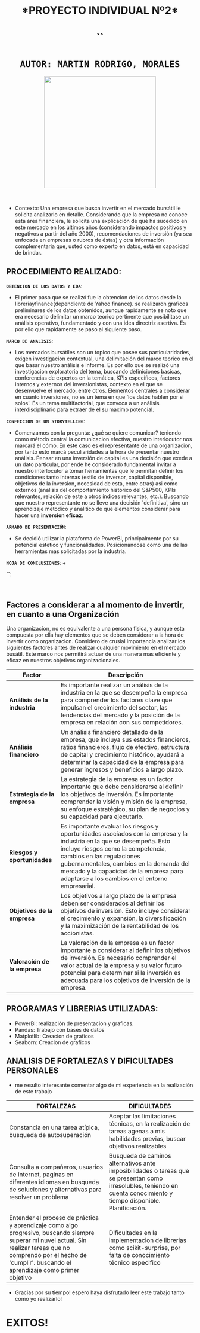 

 <h1 align=center> *PROYECTO INDIVIDUAL Nº2* </h1>

 # <h1 align=center>**``**</h1>


# <h1 align=center>**`AUTOR: MARTIN RODRIGO, MORALES`**</h1>


<p align="center">
<img src="https://user-images.githubusercontent.com/67664604/217914153-1eb00e25-ac08-4dfa-aaf8-53c09038f082.png"  height=300>
</p>

<br/>                          



+ Contexto: Una empresa que busca invertir en el mercado bursátil le solicita analizarlo en detalle. Considerando que la empresa no conoce esta área financiera, le solicita una explicación de qué ha sucedido en este mercado en los últimos años (considerando impactos positivos y negativos a partir del año 2000), recomendaciones de inversión (ya sea enfocada en empresas o rubros de éstas) y otra información complementaria que, usted como experto en datos, está en capacidad de brindar.   

## **PROCEDIMIENTO REALIZADO:**


**`OBTENCION DE LOS DATOS Y EDA`**:
+ El primer paso que se realizó fue la obtencion de los datos desde la libreriayfinance(dependiente de Yahoo finance). se realizaron graficos preliminares de los datos obtenidos, aunque rapidamente se noto que era necesario delimitar un marco teorico pertinente que posibilitase un análisis operativo, fundamentado y con una idea directriz asertiva. Es por ello que rapidamente se paso al siguiente paso. 

**`MARCO DE ANALISIS`**:
+  Los mercados bursátiles son un topico que posee sus particularidades, exigen investigacion contextual, una delimitación del marco teorico en el que basar nuestro análisis e informe. Es por ello que se realizó una investigacion exploratoria del tema, buscando definiciones basicas, conferencias de expertos en la temática, KPIs especificos, factores internos y externos del inversionistas, contexto en el que se desenvuelve el mercado, entre otros. Elementos centrales a considerar en cuanto inversiones, no es un tema en que 'los datos hablen por si solos'. Es un tema multifactorial, que convoca a un análisis interdisciplinario para extraer de el su maximo potencial. 

**`CONFECCION DE UN STORYTELLING`**:
+  Comenzamos con la pregunta: ¿qué se quiere comunicar? teniendo como método central la comunicacion efectiva, nuestro interlocutor nos marcará el cómo. En este caso es el representante de una organizacion, por tanto esto marcá peculiaridades a la hora de presentar nuestro análisis.  Pensar en una inversión de capital es una decisión que exede a un dato particular, por ende he considerado fundamental invitar a nuestro interlocutor a tomar herramientas que le permitan definir los condiciones tanto internas (estilo de inversor, capital disponible, objetivos de la inversion, necesidad de esta, entre otras) asi como externos (analisis del comportamiento historico del S&P500, KPIs relevantes, relación de este a otros índices relevantes, etc.). Buscando que nuestro representante no se lleve una decisión 'definitiva', sino un aprendizaje metodico y analitico de que elementos considerar para hacer una **inversion eficaz**.  

**`ARMADO DE PRESENTACIÓN`**:
+ Se decidió utilizar la plataforma de PowerBI, principalmente por su potencial estetico y funcionalidades. Posicionandose como una de las herramientas mas solicitadas por la industria. 



**`HOJA DE CONCLUSIONES`**:
+ 
<br/>


**``**:

<br/>


## Factores a considerar a al momento de invertir, en cuanto a una Organización
Una organizacion, no es equivalente a una persona fisica, y aunque esta compuesta por ella hay elementos que se deben considerar a la hora de invertir como organizacion. Considero de crusial importancia analizar los siguientes factores antes de realizar cualquier movimiento en el mercado busátil. Este marco nos permitirá actuar de una manera mas eficiente y eficaz en nuestros objetivos organizacionales. 



| Factor | Descripción |
| ------ | ----------- |
| **Análisis de la industria**  | Es importante realizar un análisis de la industria en la que se desempeña la empresa para comprender los factores clave que impulsan el crecimiento del sector, las tendencias del mercado y la posición de la empresa en relación con sus competidores. |
| **Análisis financiero** | Un análisis financiero detallado de la empresa, que incluya sus estados financieros, ratios financieros, flujo de efectivo, estructura de capital y crecimiento histórico, ayudará a determinar la capacidad de la empresa para generar ingresos y beneficios a largo plazo. |
| **Estrategia de la empresa** | La estrategia de la empresa es un factor importante que debe considerarse al definir los objetivos de inversión. Es importante comprender la visión y misión de la empresa, su enfoque estratégico, su plan de negocios y su capacidad para ejecutarlo. |\n"
| **Riesgos y oportunidades** | Es importante evaluar los riesgos y oportunidades asociados con la empresa y la industria en la que se desempeña. Esto incluye riesgos como la competencia, cambios en las regulaciones gubernamentales, cambios en la demanda del mercado y la capacidad de la empresa para adaptarse a los cambios en el entorno empresarial. |
| **Objetivos de la empresa** | Los objetivos a largo plazo de la empresa deben ser considerados al definir los objetivos de inversión. Esto incluye considerar el crecimiento y expansión, la diversificación y la maximización de la rentabilidad de los accionistas. |
| **Valoración de la empresa** | La valoración de la empresa es un factor importante a considerar al definir los objetivos de inversión. Es necesario comprender el valor actual de la empresa y su valor futuro potencial para determinar si la inversión es adecuada para los objetivos de inversión de la empresa. |






## **PROGRAMAS Y LIBRERIAS UTILIZADAS:**

+ PowerBI: realización de presentacion y graficas. 
+ Pandas: Trabajo con bases de datos
+ Matplotlib: Creacion de graficos
+ Seaborn: Creacion de graficos




## ANALISIS DE FORTALEZAS Y DIFICULTADES PERSONALES

+ me resulto interesante comentar algo de mi experiencia en la realización de este trabajo

| FORTALEZAS | DIFICULTADES|
|----------------|----------|
|Constancia en una tarea atípica, busqueda de autosuperación| Aceptar las limitaciones técnicas, en la realización de tareas agenas a mis habilidades previas, buscar objetivos realizables |
| Consulta a compañeros, usuarios de internet, paginas en diferentes idiomas en busqueda de soluciones y alternativas para resolver un problema | Busqueda de caminos alternativos ante imposibilidades o tareas que se presentan como irresolubles, teniendo en cuenta conocimiento y tiempo disponible. Planificación. |
|Entender el proceso de práctica y aprendizaje como algo progresivo, buscando siempre superar mi nuvel actual. Sin realizar tareas que no comprendo por el hecho de 'cumplir'. buscando el aprendizaje como primer objetivo |Dificultades en la implementacion de librerias como scikit-surprise, por falta de conocimiento técnico especifico|


+  Gracias por su tiempo! espero haya disfrutado leer este trabajo tanto como yo realizarlo!
# EXITOS! 















  
  



